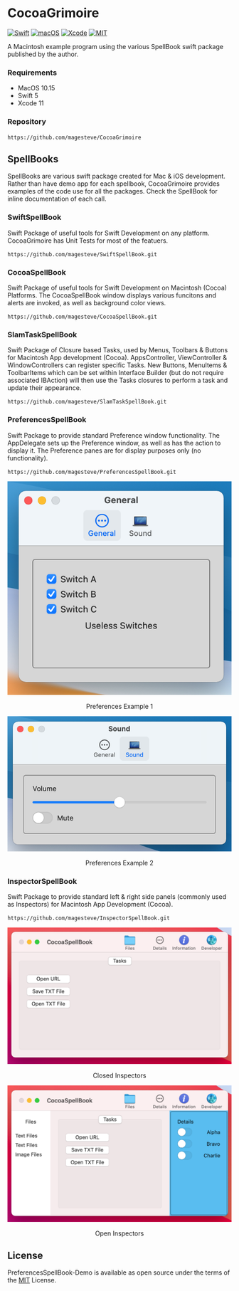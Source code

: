 # CocoaGrimoire

[![Swift](https://img.shields.io/badge/Swift-5-blue.svg)](https://swift.org)
[![macOS](https://img.shields.io/badge/os-macOS-blue.svg)](https://apple.com/mac)
[![Xcode](https://img.shields.io/badge/Xcode-12-blue.svg)](https://developer.apple.com/xcode)
[![MIT](https://img.shields.io/badge/License-MIT-blue.svg)](https://opensource.org/licenses/MIT)

A Macintosh example program using the various SpellBook swift package published by the author.

### Requirements

- MacOS 10.15
- Swift 5
- Xcode 11

### Repository

    https://github.com/magesteve/CocoaGrimoire
    
## SpellBooks

SpellBooks are various swift package created for Mac & iOS development.  Rather than have demo app for each spellbook, CocoaGrimoire provides examples of the code use for all the packages.  Check the SpellBook for inline documentation of each call.

### SwiftSpellBook

Swift Package of useful tools for Swift Development on any platform.  CocoaGrimoire has Unit Tests for most of the featuers.

    https://github.com/magesteve/SwiftSpellBook.git

### CocoaSpellBook

Swift Package of useful tools for Swift Development on Macintosh (Cocoa) Platforms.  The CocoaSpellBook window displays various funcitons and alerts are invoked, as well as background color views.

    https://github.com/magesteve/CocoaSpellBook.git

### SlamTaskSpellBook

Swift Package of Closure based Tasks, used by Menus, Toolbars & Buttons for Macintosh App development (Cocoa).  AppsController, ViewController & WindowControllers can register specific Tasks. New Buttons, MenuItems & ToolbarItems which can be set within Interface Builder (but do not require associated IBAction) will then use the Tasks closures to perform a task and update their appearance.

    https://github.com/magesteve/SlamTaskSpellBook.git

### PreferencesSpellBook

Swift Package to provide standard Preference window functionality. The AppDelegate sets up the Preference window, as well as has the action to display it.  The Preference panes are for display purposes only (no functionality).

    https://github.com/magesteve/PreferencesSpellBook.git

<p align="center"><img src="https://github.com/magesteve/CocoaGrimoire/blob/main/CocoaGrimoireExampleArt/Preferences-Example-A.png"></p>
    
<p align="center">Preferences Example 1</p>

<p align="center"><img src="https://github.com/magesteve/CocoaGrimoire/blob/main/CocoaGrimoireExampleArt/Preferences-Example-B.png"></p>
    
<p align="center">Preferences Example 2</p>

### InspectorSpellBook

Swift Package to provide standard left & right side panels (commonly used as Inspectors) for Macintosh App Development (Cocoa).  

    https://github.com/magesteve/InspectorSpellBook.git

<p align="center"><img src="https://github.com/magesteve/CocoaGrimoire/blob/main/CocoaGrimoireExampleArt/Inpector-Example-A.png"></p>
    
<p align="center">Closed Inspectors</p>

<p align="center"><img src="https://github.com/magesteve/CocoaGrimoire/blob/main/CocoaGrimoireExampleArt/Inpector-Example-B.png"></p>
    
<p align="center">Open Inspectors</p>

## License

PreferencesSpellBook-Demo is available as open source under the terms of the [MIT](https://github.com/magesteve/CocoaGrimoire/blob/main/LICENSE) License.
